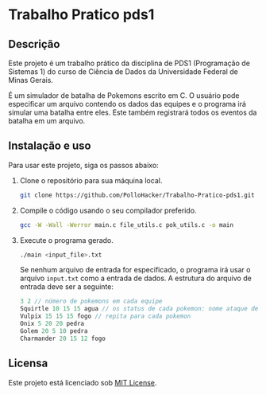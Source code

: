 # Trabalho Pratico pds1

## Descrição

Este projeto é um trabalho prático da disciplina de PDS1 (Programação de Sistemas 1) do curso de Ciência de Dados da Universidade Federal de Minas Gerais.

É um simulador de batalha de Pokemons escrito em C. O usuário pode especificar um arquivo contendo os dados das equipes e o programa irá simular uma batalha entre eles. Este também registrará todos os eventos da batalha em um arquivo.

## Instalação e uso

Para usar este projeto, siga os passos abaixo:

1. Clone o repositório para sua máquina local.

    ```bash
    git clone https://github.com/PolloHacker/Trabalho-Pratico-pds1.git
    ```

2. Compile o código usando o seu compilador preferido.

    ```bash
    gcc -W -Wall -Werror main.c file_utils.c pok_utils.c -o main
    ```

3. Execute o programa gerado.

    ```bash
    ./main <input_file>.txt
    ```

    Se nenhum arquivo de entrada for especificado, o programa irá usar o arquivo `input.txt` como a entrada de dados.
    A estrutura do arquivo de entrada deve ser a seguinte:

    ```C
    3 2 // número de pokemons em cada equipe
    Squirtle 10 15 15 agua // os status de cada pokemon: nome ataque defesa tipo
    Vulpix 15 15 15 fogo // repita para cada pokemon
    Onix 5 20 20 pedra
    Golem 20 5 10 pedra
    Charmander 20 15 12 fogo
    ```

## Licensa

Este projeto está licenciado sob [MIT License](LICENSE).
